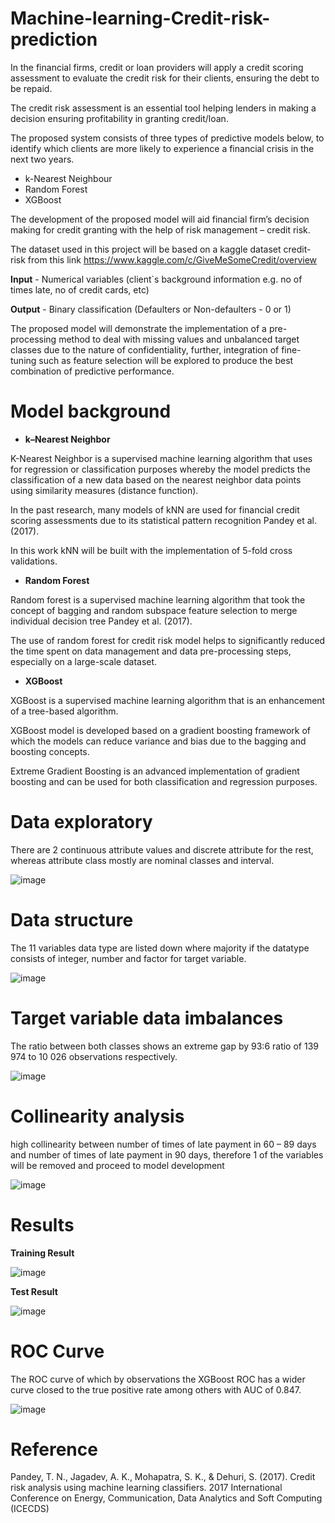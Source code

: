 # Machine-learning-Credit-risk-prediction

In the financial firms, credit or loan providers will apply a credit scoring assessment to evaluate the credit risk for their clients, ensuring the debt to be repaid. 

The credit risk assessment is an essential tool helping lenders in making a decision ensuring profitability in granting credit/loan. 

The proposed system consists of three types of predictive models below, to identify which clients are more likely to experience a financial crisis in the next two years. 
- k-Nearest Neighbour  
- Random Forest
- XGBoost

The development of the proposed model will aid financial firm’s decision making for credit granting with the help of risk management – credit risk. 

The dataset used in this project will be based on a kaggle dataset credit-risk from this link https://www.kaggle.com/c/GiveMeSomeCredit/overview

**Input** - Numerical variables (client`s background information e.g. no of times late, no of credit cards, etc)

**Output** - Binary classification (Defaulters or Non-defaulters - 0 or 1)

The proposed model will demonstrate the implementation of a pre-processing method to deal with missing values and unbalanced target classes due to the nature of confidentiality, further, integration of fine-tuning such as feature selection will be explored to produce the best combination of predictive performance. 


# Model background
- **k–Nearest Neighbor**

K-Nearest Neighbor is a supervised machine learning algorithm that uses for regression or classification purposes whereby the model predicts the classification of a new data based on the nearest neighbor data points using similarity measures (distance function). 

In the past research, many models of kNN are used for financial credit scoring assessments due to its statistical pattern recognition Pandey et al. (2017). 

In this work kNN will be built with the implementation of 5-fold cross validations. 

- **Random Forest**

Random forest is a supervised machine learning algorithm that took the concept of bagging and random subspace feature selection to merge individual decision tree Pandey et al. (2017). 

The use of random forest for credit risk model helps to significantly reduced the time spent on data management and data pre-processing steps, especially on a large-scale dataset.

- **XGBoost**

XGBoost is a supervised machine learning algorithm that is an enhancement of a tree-based algorithm. 

XGBoost model is developed based on a gradient boosting framework of which the models can reduce variance and bias due to the bagging and boosting concepts. 

Extreme Gradient Boosting is an advanced implementation of gradient boosting and can be used for both classification and regression purposes. 


# Data exploratory 
There are 2 continuous attribute values and discrete attribute for the rest, whereas attribute class mostly are nominal classes and interval.

![image](https://user-images.githubusercontent.com/43923087/129149543-d9131fc0-8d02-432b-ad2b-f351d24a68a1.png)

# Data structure
The 11 variables data type are listed down where majority if the datatype consists of integer, number and factor for target variable.

![image](https://user-images.githubusercontent.com/43923087/129151444-348c30c4-697e-4a3d-95c6-b14bf2c13108.png)


# Target variable data imbalances
The ratio between both classes shows an extreme gap by 93:6 ratio of 139 974 to 10 026 observations respectively.

![image](https://user-images.githubusercontent.com/43923087/129151631-f79ce2e4-c22d-47a1-85ca-80bb3aba3c9d.png)

# Collinearity analysis
high collinearity between number of times of late payment in 60 – 89 days and number of times of late payment in 90 days, therefore 1 of the variables will be removed and proceed to model development

![image](https://user-images.githubusercontent.com/43923087/129153653-c94f9608-c4fe-40f5-afae-517d9e695888.png)


# Results
**Training Result**

![image](https://user-images.githubusercontent.com/43923087/129167511-4c747a39-1faf-4a98-99da-b04e3526aef6.png)

**Test Result**

![image](https://user-images.githubusercontent.com/43923087/129167523-0e710863-263d-441e-8626-10b5c6cb34b4.png)

# ROC Curve 
The ROC curve of which by observations the XGBoost ROC has a wider curve closed to the true positive rate among others with AUC of 0.847.

![image](https://user-images.githubusercontent.com/43923087/129167280-eb779d7e-bd0d-4487-995a-6045e28c3f3c.png)


# Reference
Pandey, T. N., Jagadev, A. K., Mohapatra, S. K., & Dehuri, S. (2017). Credit risk analysis using machine learning classifiers. 2017 International Conference on Energy, Communication, Data Analytics and Soft Computing (ICECDS) 
